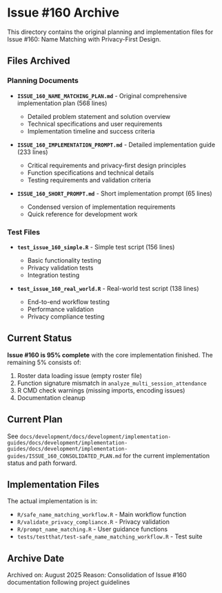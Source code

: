 # Issue #160 Archive

This directory contains the original planning and implementation files for Issue #160: Name Matching with Privacy-First Design.

## Files Archived

### Planning Documents
- **`ISSUE_160_NAME_MATCHING_PLAN.md`** - Original comprehensive implementation plan (568 lines)
  - Detailed problem statement and solution overview
  - Technical specifications and user requirements
  - Implementation timeline and success criteria

- **`ISSUE_160_IMPLEMENTATION_PROMPT.md`** - Detailed implementation guide (233 lines)
  - Critical requirements and privacy-first design principles
  - Function specifications and technical details
  - Testing requirements and validation criteria

- **`ISSUE_160_SHORT_PROMPT.md`** - Short implementation prompt (65 lines)
  - Condensed version of implementation requirements
  - Quick reference for development work

### Test Files
- **`test_issue_160_simple.R`** - Simple test script (156 lines)
  - Basic functionality testing
  - Privacy validation tests
  - Integration testing

- **`test_issue_160_real_world.R`** - Real-world test script (138 lines)
  - End-to-end workflow testing
  - Performance validation
  - Privacy compliance testing

## Current Status

**Issue #160 is 95% complete** with the core implementation finished. The remaining 5% consists of:
1. Roster data loading issue (empty roster file)
2. Function signature mismatch in `analyze_multi_session_attendance`
3. R CMD check warnings (missing imports, encoding issues)
4. Documentation cleanup

## Current Plan

See `docs/development/docs/development/implementation-guides/docs/development/implementation-guides/docs/development/implementation-guides/ISSUE_160_CONSOLIDATED_PLAN.md` for the current implementation status and path forward.

## Implementation Files

The actual implementation is in:
- `R/safe_name_matching_workflow.R` - Main workflow function
- `R/validate_privacy_compliance.R` - Privacy validation
- `R/prompt_name_matching.R` - User guidance functions
- `tests/testthat/test-safe_name_matching_workflow.R` - Test suite

## Archive Date

Archived on: August 2025
Reason: Consolidation of Issue #160 documentation following project guidelines

